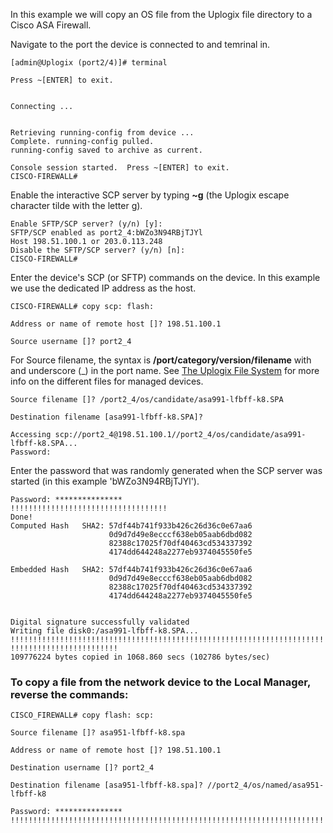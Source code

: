 In this example we will copy an OS file from the Uplogix file directory to a Cisco ASA Firewall.


Navigate to the port the device is connected to and temrinal in.
```
[admin@Uplogix (port2/4)]# terminal 

Press ~[ENTER] to exit. 


Connecting ...


Retrieving running-config from device ...
Complete. running-config pulled. 
running-config saved to archive as current.

Console session started.  Press ~[ENTER] to exit.
CISCO-FIREWALL# 
```  

                                                                                                                                                                                
Enable the interactive SCP server by typing **~g** (the Uplogix escape character tilde with the letter g).

```                                                                                                                                                                                                
Enable SFTP/SCP server? (y/n) [y]:                                
SFTP/SCP enabled as port2_4:bWZo3N94RBjTJYl                      
Host 198.51.100.1 or 203.0.113.248                         
Disable the SFTP/SCP server? (y/n) [n]:                                          
CISCO-FIREWALL#                                                

```                                                                                                                                                                               
Enter the device's SCP (or SFTP) commands on the device. In this example we use the dedicated IP address as the host.

```                                                                                                                                         
CISCO-FIREWALL# copy scp: flash:
                                    
Address or name of remote host []? 198.51.100.1
                                                 
Source username []? port2_4

```                                 
For Source filename, the syntax is **/port/category/version/filename** with and underscore (_) in the port name. See [The Uplogix File System](https://uplogix.com/docs/local-manager-user-guide/configuring-managed-devices/uplogix-file-system "The Uplogix File System") for more info on the different files for managed devices. 

                                                                                                                               
```                                                                                                         
Source filename []? /port2_4/os/candidate/asa991-lfbff-k8.SPA

Destination filename [asa991-lfbff-k8.SPA]?                                                
 
Accessing scp://port2_4@198.51.100.1//port2_4/os/candidate/asa991-lfbff-k8.SPA...
Password:
```                                                                                                          
Enter the password that was randomly generated when the SCP server was started (in this example 'bWZo3N94RBjTJYl').

```
Password: ***************
!!!!!!!!!!!!!!!!!!!!!!!!!!!!!!!!!!!
Done!
Computed Hash   SHA2: 57df44b741f933b426c26d36c0e67aa6
                      0d9d7d49e8ecccf638eb05aab6dbd082
                      82388c17025f70df40463cd534337392
                      4174dd644248a2277eb9374045550fe5  
                                                    
Embedded Hash   SHA2: 57df44b741f933b426c26d36c0e67aa6
                      0d9d7d49e8ecccf638eb05aab6dbd082
                      82388c17025f70df40463cd534337392
                      4174dd644248a2277eb9374045550fe5
 

Digital signature successfully validated
Writing file disk0:/asa991-lfbff-k8.SPA...                                            
!!!!!!!!!!!!!!!!!!!!!!!!!!!!!!!!!!!!!!!!!!!!!!!!!!!!!!!!!!!!!!!!!!!!!!!!!!!!!!!!!
!!!!!!!!!!!!!!!!!!!!!!!!
109776224 bytes copied in 1068.860 secs (102786 bytes/sec)
```



### To copy a file from the network device to the Local Manager, reverse the commands:
```
CISCO_FIREWALL# copy flash: scp: 
 
Source filename []? asa951-lfbff-k8.spa

Address or name of remote host []? 198.51.100.1
  
Destination username []? port2_4  
  
Destination filename [asa951-lfbff-k8.spa]? //port2_4/os/named/asa951-lfbff-k8
                                                                                                                                                                                                
Password: *************** 
!!!!!!!!!!!!!!!!!!!!!!!!!!!!!!!!!!!!!!!!!!!!!!!!!!!!!!!!!!!!!!!!!!!!!!!!!!!!!!!!!!!!!!!!!!!!!!
```                                                      
